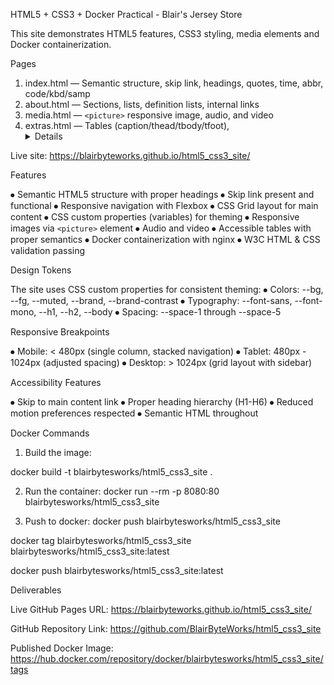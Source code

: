 HTML5 + CSS3 + Docker Practical - Blair's Jersey Store

This site demonstrates HTML5 features, CSS3 styling, media elements and Docker containerization.

Pages

1.	index.html — Semantic structure, skip link, headings, quotes, time, abbr, code/kbd/samp
2.	about.html — Sections, lists, definition lists, internal links
3.	media.html — `<picture>` responsive image, audio, and video
4.	extras.html — Tables (caption/thead/tbody/tfoot), <details>, <dialog>, <progress>, <meter>

Live site: https://blairbyteworks.github.io/html5_css3_site/

Features

⦁	Semantic HTML5 structure with proper headings
⦁	Skip link present and functional
⦁	Responsive navigation with Flexbox
⦁	CSS Grid layout for main content
⦁	CSS custom properties (variables) for theming
⦁	Responsive images via `<picture>` element
⦁	Audio and video
⦁	Accessible tables with proper semantics
⦁	Docker containerization with nginx
⦁	W3C HTML & CSS validation passing

Design Tokens

The site uses CSS custom properties for consistent theming:
⦁	Colors: --bg, --fg, --muted, --brand, --brand-contrast
⦁	Typography: --font-sans, --font-mono, --h1, --h2, --body
⦁	Spacing: --space-1 through --space-5

Responsive Breakpoints

⦁	Mobile: < 480px (single column, stacked navigation)
⦁	Tablet: 480px - 1024px (adjusted spacing)
⦁	Desktop: > 1024px (grid layout with sidebar)

Accessibility Features

⦁	Skip to main content link
⦁	Proper heading hierarchy (H1-H6)
⦁	Reduced motion preferences respected
⦁	Semantic HTML throughout


Docker Commands

1.	Build the image:

docker build -t blairbytesworks/html5_css3_site .

2.	Run the container:
docker run --rm -p 8080:80 blairbytesworks/html5_css3_site

3.	Push to docker:
docker push blairbytesworks/html5_css3_site

docker tag blairbytesworks/html5_css3_site blairbytesworks/html5_css3_site:latest

   docker push blairbytesworks/html5_css3_site:latest


Deliverables

Live GitHub Pages URL: https://blairbyteworks.github.io/html5_css3_site/

GitHub Repository Link: https://github.com/BlairByteWorks/html5_css3_site

Published Docker Image: https://hub.docker.com/repository/docker/blairbytesworks/html5_css3_site/tags

